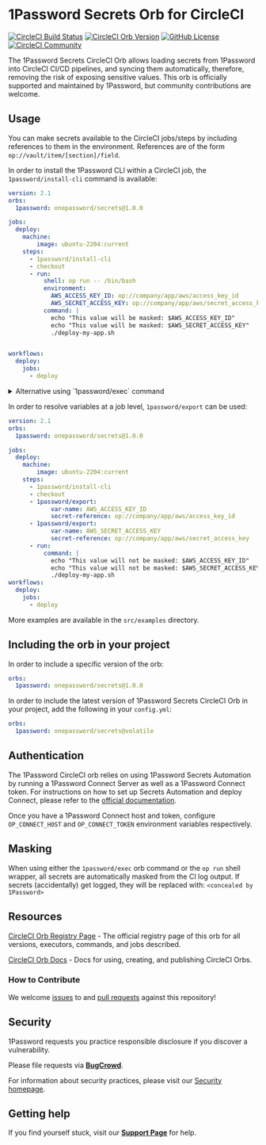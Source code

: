 # 1Password Secrets Orb for CircleCI

[![CircleCI Build Status](https://circleci.com/gh/1Password/secrets-orb.svg?style=shield "CircleCI Build Status")](https://circleci.com/gh/1Password/secrets-orb) [![CircleCI Orb Version](https://badges.circleci.com/orbs/onepassword/secrets.svg)](https://circleci.com/orbs/registry/orb/onepassword/secrets) [![GitHub License](https://img.shields.io/badge/license-MIT-lightgrey.svg)](https://raw.githubusercontent.com/1Password/secrets-orb/main/LICENSE) [![CircleCI Community](https://img.shields.io/badge/community-CircleCI%20Discuss-343434.svg)](https://discuss.circleci.com/c/ecosystem/orbs)

The 1Password Secrets CircleCI Orb allows loading secrets from 1Password into CircleCI CI/CD pipelines, and syncing them automatically, therefore, removing the risk of exposing sensitive values.
This orb is officially supported and maintained by 1Password, but community contributions are welcome.

## Usage

You can make secrets available to the CircleCI jobs/steps by including references to them in the environment. References are of the form `op://vault/item/[section]/field`.

In order to install the 1Password CLI within a CircleCI job, the `1password/install-cli` command is available:
```yml
version: 2.1
orbs:
  1password: onepassword/secrets@1.0.0

jobs:
  deploy:
    machine:
        image: ubuntu-2204:current
    steps:
      - 1password/install-cli
      - checkout
      - run:
          shell: op run -- /bin/bash
          environment:
            AWS_ACCESS_KEY_ID: op://company/app/aws/access_key_id
            AWS_SECRET_ACCESS_KEY: op://company/app/aws/secret_access_key
          command: |
            echo "This value will be masked: $AWS_ACCESS_KEY_ID"
            echo "This value will be masked: $AWS_SECRET_ACCESS_KEY"
            ./deploy-my-app.sh


workflows:
  deploy:
    jobs:
      - deploy
```

<details>
  <summary> Alternative using `1password/exec` command</summary>

```yml 
version: 2.1
orbs:
  1password: onepassword/secrets@1.0.0

jobs:
  deploy:
    machine:
        image: ubuntu-2204:current
    environment:
      AWS_ACCESS_KEY_ID: op://company/app/aws/access_key_id
      AWS_SECRET_ACCESS_KEY: op://company/app/aws/secret_access_key
    steps:
      - 1password/install-cli
      - checkout
      - 1password/exec:
          command: |
            echo "This value will be masked: $AWS_ACCESS_KEY_ID"
            echo "This value will be masked: $AWS_SECRET_ACCESS_KEY"
            ./deploy-my-app.sh
workflows:
  deploy:
    jobs:
      - deploy
```

</details>

In order to resolve variables at a job level, `1password/export` can be used:

```yml 
version: 2.1
orbs:
  1password: onepassword/secrets@1.0.0

jobs:
  deploy:
    machine:
        image: ubuntu-2204:current
    steps:
      - 1password/install-cli
      - checkout
      - 1password/export:
            var-name: AWS_ACCESS_KEY_ID
            secret-reference: op://company/app/aws/access_key_id
      - 1password/export:
            var-name: AWS_SECRET_ACCESS_KEY
            secret-reference: op://company/app/aws/secret_access_key
      - run:
          command: |
            echo "This value will not be masked: $AWS_ACCESS_KEY_ID"
            echo "This value will not be masked: $AWS_SECRET_ACCESS_KEY"
            ./deploy-my-app.sh
workflows:
  deploy:
    jobs:
      - deploy
```

More examples are available in the `src/examples` directory.

## Including the orb in your project

In order to include a specific version of the orb:
```yaml
orbs:
  1password: onepassword/secrets@1.0.0
```

In order to include the latest version of 1Password Secrets CircleCI Orb in your project, add the following in your `config.yml`:
```yaml
orbs:
  1password: onepassword/secrets@volatile
```

## Authentication

The 1Password CircleCI orb relies on using 1Password Secrets Automation by running a 1Password Connect Server as well as a 1Password Connect token. For instructions on how to set up Secrets Automation and deploy Connect, please refer to the [official documentation](https://developer.1password.com/docs/connect).

Once you have a 1Password Connect host and token, configure `OP_CONNECT_HOST` and `OP_CONNECT_TOKEN` environment variables respectively.

## Masking

When using either the `1password/exec` orb command or the `op run` shell wrapper, all secrets are automatically masked from the CI log output. If secrets (accidentally) get logged, they will be replaced with:
`<concealed by 1Password>`

## Resources

[CircleCI Orb Registry Page](https://circleci.com/orbs/registry/orb/onepassword/secrets) - The official registry page of this orb for all versions, executors, commands, and jobs described.

[CircleCI Orb Docs](https://circleci.com/docs/2.0/orb-intro/#section=configuration) - Docs for using, creating, and publishing CircleCI Orbs.
### How to Contribute

We welcome [issues](https://github.com/1Password/secrets-orb/issues) to and [pull requests](https://github.com/1Password/secrets-orb/pulls) against this repository!

## Security

1Password requests you practice responsible disclosure if you discover a vulnerability.

Please file requests via [**BugCrowd**](https://bugcrowd.com/agilebits).

For information about security practices, please visit our [Security homepage](https://bugcrowd.com/agilebits).

## Getting help

If you find yourself stuck, visit our [**Support Page**](https://support.1password.com/) for help.
